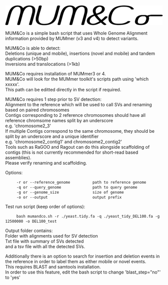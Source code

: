 ![alt text](https://github.com/SAMtoBAM/MUMandCo/blob/master/MUM%26Co2.png)

MUM&Co is a simple bash script that uses Whole Genome Alignment information provided by MUMmer (v3 and v4) to detect variants. <br/>

MUM&Co is able to detect: <br/>
Deletions (unique and mobile), insertions (novel and mobile) and tandem duplications (>50bp) <br/>
Inversions and translocations (>1kb)

MUM&Co requires installation of MUMmer3 or 4.<br/>
MUM&Co will look for the MUMmer toolkit's scripts path using 'which xxxxx'.<br/>
This path can be editted directly in the script if required.

MUM&Co requires 1 step prior to SV detection: <br/>
Alignment to the reference which will be used to call SVs and renaming based on paired chromosomes <br/>
Contigs corresponding to 2 reference chromosomes should have all reference chromsome names split by an underscore<br/>
e.g. 'chromosome2_3' <br/> 
If multiple Contigs correspond to the same chromosome, they should be split by an underscore and a unique identifier<br/>
e.g. 'chromosome2_contig1' and chromosome2_contig2' <br/>
Tools such as RaGOO and Ragout can do this alongside scaffolding of contigs (this is not currently recommended for short-read based assemblies).<br/>
Please verify renaming and scaffolding.

Options: <br/>

         -r or --reference_genome          path to reference genome
         -q or --query_genome              path to query genome
         -g or --genome_size               size of genome
         -o or --output                    output prefix

Test run script (keep order of options):
         
         bash mumandco.sh -r ./yeast.tidy.fa -q ./yeast_tidy_DEL100.fa -g 12500000 -o DEL100_test
         
Output folder contains:<br/>
Folder with alignments used for SV detection<br/>
Txt file with summary of SVs detected<br/>
and a tsv file with all the detected SVs.


Additionally there is an option to search for insertion and deletion events in the reference in order to label them as either mobile or novel events.<br/>
This requires BLAST and samtools installation.<br/>
In order to use this feature, edit the bash script to change 'blast_step="no"' to 'yes'
